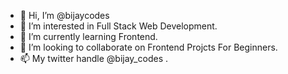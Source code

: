 - 👋 Hi, I’m @bijaycodes
- 👀 I’m interested in Full Stack Web Development.
- 🌱 I’m currently learning Frontend.
- 💞️ I’m looking to collaborate on Frontend Projcts For Beginners.
- 📫 My twitter handle @bijay_codes .

